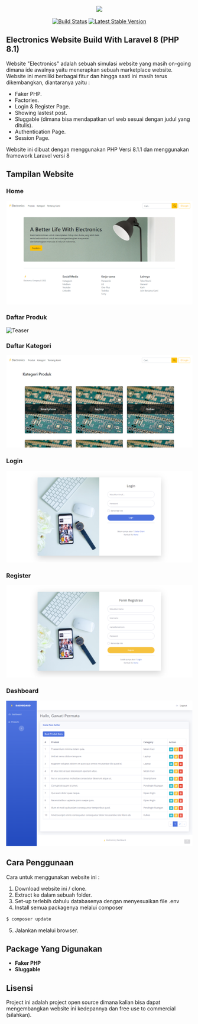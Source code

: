 <p align="center"><a href="https://laravel.com" target="_blank"><img src="https://raw.githubusercontent.com/laravel/art/master/logo-lockup/5%20SVG/2%20CMYK/1%20Full%20Color/laravel-logolockup-cmyk-red.svg" width="400"></a></p>

<p align="center">
<a href="https://travis-ci.org/laravel/framework"><img src="https://travis-ci.org/laravel/framework.svg" alt="Build Status"></a>
<a href="https://packagist.org/packages/laravel/framework"><img src="https://img.shields.io/packagist/v/laravel/framework" alt="Latest Stable Version"></a>
</p>

## Electronics Website Build With Laravel 8 (PHP 8.1)

Website "Electronics" adalah sebuah simulasi website yang masih on-going dimana ide awalnya yaitu menerapkan sebuah marketplace website. Website ini memiliki berbagai fitur dan hingga saati ini masih terus dikembangkan, diantaranya yaitu :

-   Faker PHP.
-   Factories.
-   Login & Register Page.
-   Showing lastest post.
-   Sluggable (dimana bisa mendapatkan url web sesuai dengan judul yang ditulis).
-   Authentication Page.
-   Session Page.

Website ini dibuat dengan menggunakan PHP Versi 8.1.1 dan menggunakan framework Laravel versi 8

## Tampilan Website

### Home

![Teaser](./img/home.png)

### Daftar Produk

![Teaser](./img/daftarroduk.png)

### Daftar Kategori

![Teaser](./img/produkkategori.png)

### Login

![Teaser](./img/login.png)

### Register

![Teaser](./img/register.png)

### Dashboard

![Teaser](./img/dashboard.png)

## Cara Penggunaan

Cara untuk menggunakan website ini :

1. Download website ini / clone.
2. Extract ke dalam sebuah folder.
3. Set-up terlebih dahulu databasenya dengan menyesuaikan file .env
4. Install semua packagenya melalui composer

```php
$ composer update
```

5. Jalankan melalui browser.

## Package Yang Digunakan

-   **Faker PHP**
-   **Sluggable**

## Lisensi

Project ini adalah project open source dimana kalian bisa dapat mengembangkan website ini kedepannya dan free use to commercial (silahkan).
